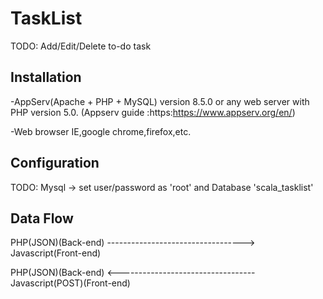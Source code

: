 # TaskList

TODO: Add/Edit/Delete to-do task

## Installation

-AppServ(Apache + PHP + MySQL) version 8.5.0 or any web server with PHP version 5.0. 
(Appserv guide :https:https://www.appserv.org/en/)

-Web browser IE,google chrome,firefox,etc.

## Configuration

TODO: Mysql -> set user/password as 'root' and Database 'scala_tasklist'

## Data Flow

PHP(JSON)(Back-end) ----------------------------------> Javascript(Front-end)

PHP(JSON)(Back-end) <---------------------------------- Javascript(POST)(Front-end)

